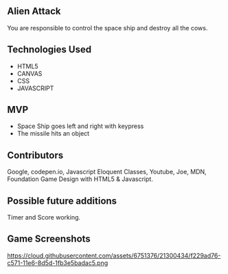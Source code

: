 ## Alien Attack
You are responsible to control the space ship and destroy all the cows.

## Technologies Used
- HTML5
- CANVAS
- CSS
- JAVASCRIPT

## MVP
- Space Ship goes left and right with keypress
- The missile hits an object 

## Contributors
 Google, codepen.io, Javascript Eloquent Classes, Youtube, Joe, MDN, Foundation Game Design with HTML5 & Javascript.

## Possible future additions
Timer and Score working.

## Game Screenshots
https://cloud.githubusercontent.com/assets/6751376/21300434/f229ad76-c571-11e6-8d5d-1fb3e5badac5.png

